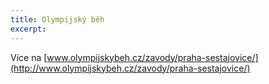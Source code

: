 ```yaml
---
title: Olympijský běh
excerpt:
---
```


Více na [www.olympijskybeh.cz/zavody/praha-sestajovice/](http://www.olympijskybeh.cz/zavody/praha-sestajovice/)
